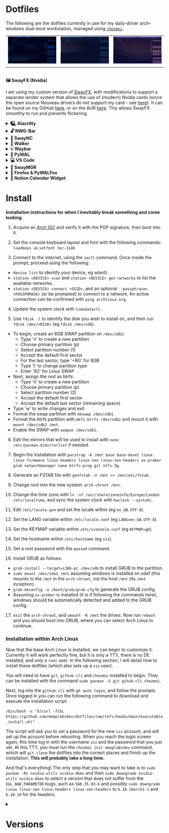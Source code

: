 
# Dotfiles

The following are the dotfiles currently in use for my daily-driver arch-windows dual-boot workstation, managed using [`chezmoi`](https://www.chezmoi.io).

|  |  |  |
|--|--|--|
| ![Example 1](https://raw.githubusercontent.com/meeplabsdev/dotfiles/refs/heads/main/assets/example1.png) | ![Example 2](https://raw.githubusercontent.com/meeplabsdev/dotfiles/refs/heads/main/assets/example2.png) | ![Example 3](https://raw.githubusercontent.com/meeplabsdev/dotfiles/refs/heads/main/assets/example3.png) |
|  |  |

<br>
<strong>🖼️ SwayFX (Nvidia)</strong>

I am using my custom version of [SwayFX](https://github.com/WillPower3309/swayfx), with modifications to support a separate render system that allows the use of (modern) Nvidia cards (since the open source Nouveau drivers do not support my card - see [here](https://nouveau.freedesktop.org/FeatureMatrix.html)). It can be found on my GitHub [here](https://github.com/meeplabsdev/swayfx-nvidia), or on the AUR [here](https://aur.archlinux.org/packages/swayfx-nvidia). This allows SwayFX smoothly to run and prevents flickering.

<details><summary><strong>🖳 Alacritty</strong></summary>

Cross-platform, OpenGL terminal emulator. 
![Alacritty](https://raw.githubusercontent.com/meeplabsdev/dotfiles/refs/heads/main/assets/alacritty.png)
[Learn More](https://github.com/alacritty/alacritty)

</details>
<details><summary><strong>🔓 NWG-Bar</strong></summary>

GTK3-based button bar for wlroots-based compositors.
![NWG-Bar](https://raw.githubusercontent.com/meeplabsdev/dotfiles/refs/heads/main/assets/nwg-bar.png)
[Learn More](https://github.com/nwg-piotr/nwg-bar)

</details>
<details><summary><strong>🔔 SwayNC</strong></summary>

A simple GTK based notification daemon for SwayWM.
![SwayNC](https://raw.githubusercontent.com/meeplabsdev/dotfiles/refs/heads/main/assets/swaync.png)
[Learn More](https://github.com/ErikReider/SwayNotificationCenter)

</details>
<details><summary><strong>🚀 Walker</strong></summary>

Multi-Purpose Launcher with a lot of features. Highly Customizable and fast.
![Walker](https://raw.githubusercontent.com/meeplabsdev/dotfiles/refs/heads/main/assets/walker.png)
[Learn More](https://github.com/abenz1267/walker)

</details>
<details><summary><strong>💡 Waybar</strong></summary>

Highly customizable Wayland bar for Sway and Wlroots based compositors.
![Waybar](https://raw.githubusercontent.com/meeplabsdev/dotfiles/refs/heads/main/assets/waybar.png)
[Learn More](https://github.com/Alexays/Waybar)

</details>
<details><summary><strong>🎨 PyWAL</strong></summary>

Generate and change color-schemes on the fly.
![PyWAL](https://raw.githubusercontent.com/meeplabsdev/dotfiles/refs/heads/main/assets/wal.png)
[Learn More](https://github.com/dylanaraps/pywal)

</details>
<details><summary><strong>💻 VS Code</strong></summary>

Visual Studio Code - Installed with the "WAL Theme" extension so that it follows the PyWAL theme.
![VS Code](https://raw.githubusercontent.com/meeplabsdev/dotfiles/refs/heads/main/assets/vscode.png)
[Learn More (VS Code)](https://github.com/microsoft/vscode)
[Learn More (WAL Theme)](https://github.com/bluedrack/vscode-wal)

</details>
<details><summary><strong>💠 SwayMGR</strong></summary>

Sway dynamic autotiling manager (Spiral Mode).
![SwayMGR](https://raw.githubusercontent.com/meeplabsdev/dotfiles/refs/heads/main/assets/swaymgr.png)
[Learn More](https://github.com/Difrex/swaymgr)

</details>
<details><summary><strong>🦊 Firefox & PyWALFox</strong></summary>

Dynamic theming of Firefox (and Thunderbird) using your Pywal colors.
![PyWALFox](https://raw.githubusercontent.com/meeplabsdev/dotfiles/refs/heads/main/assets/pywalfox.png)
[Learn More (Firefox)](https://github.com/mozilla/gecko-dev)
[Learn More (PyWALFox)](https://github.com/Frewacom/pywalfox)

</details>
<details><summary><strong>📅 Notion Calendar Widget</strong></summary>

A widget window that displays notion calendar as a compact sidebar, that also responds to PYWAL themes.
![Notion Calendar Widget](https://raw.githubusercontent.com/meeplabsdev/dotfiles/refs/heads/main/assets/notion-calendar-widget.png)
[Learn More](https://github.com/meeplabsdev/notion-calendar-widget)

</details>

# Install

**Installation instructions for when I inevitably break something and come looking.**

 1. Acquire an [Arch ISO](https://archlinux.org/download/) and verify it with the PGP signature, then boot into it.

 2. Set the console keyboard layout and font with the following commands:
 `loadkeys uk`
 `setfont ter-114b`
 
 3. Connect to the internet, using the `iwctl` command. Once inside the prompt, proceed using the following:
- `device list` to identify your device, eg wlan0.
- `station <DEVICE> scan` and `station <DEVICE> get-networks` to list the available networks.
- `station <DEVICE> connect <SSID>`, and an optional `--passphrase=<PASSPHRASE>` (or be prompted) to connect to a network. An active connection can be confirmed with `ping archlinux.org`.

4. Update the system clock with `timedatectl`.

5. Use `fdisk -l` to identify the disk you wish to install on, and then run `fdisk /dev/<DISK>` (eg `fdisk /dev/sdb`).
- To begin, create an 8GB SWAP partition on `/dev/sdb1`:
	- Type 'n' to create a new partition
	- Choose primary partition (p)
	- Select partition number (1)
	- Accept the default first sector
	- For the last sector, type '+8G' for 8GB
	- Type 't' to change partition type
	- Enter '82' for Linux SWAP
- Next, assign the rest as btrfs:
	- Type 'n' to create a new partition
	- Choose primary partition (p)
	- Select partition number (2)
	- Accept the default first sector
	- Accept the default last sector (remaining space)
- Type 'w' to write changes and exit.
- Format the swap partition with `mkswap /dev/sdb1`.
- Format the btrfs partition with `mkfs.btrfs /dev/sdb2` and mount it with `mount /dev/sdb2 /mnt`.
- Enable the SWAP with `swapon /dev/sdb1`.

6. Edit the mirrors that will be used to install with `nano /etc/pacman.d/mirrorlist` if needed.

7. Begin the installation with `pacstrap -K /mnt base base-devel linux linux-firmware linux-headers linux-zen linux-zen-headers os-prober grub networkmanager nano btrfs-prog git ntfs-3g`.

8. Generate an FSTAB file with `genfstab -U /mnt >> /mnt/etc/fstab`.

9. Change root into the new system: `arch-chroot /mnt`.
 
10. Change the time zone with `ln -sf /usr/share/zoneinfo/Europe/London /etc/localtime`, and sync the system clock with `hwclock --systohc`.

11. Edit `/etc/locale.gen` and set the locale within (eg `en_GB.UTF-8`).

12. Set the LANG variable within `/etc/locale.conf` (eg `LANG=en_GB.UTF-8`).

13. Set the KEYMAP variable within `/etc/vconsole.conf` (eg `KEYMAP=gb`).

14. Set the hostname within `/etc/hostname` (eg `six`).

15. Set a root password with the `passwd` command.

16. Install GRUB as follows:
- `grub-install --target=i386-pc /dev/sdb` to install GRUB to the partition.
- `sudo mount /dev/sda1 /mnt` assuming windows is installed on sda1 (this mounts to the `/mnt` in the `arch-chroot`, not the host `/mnt` (its `/mnt` inception).
- `grub-mkconfig -o /boot/grub/grub.cfg` to generate the GRUB config.
- Assuming `os-prober` is installed (it is if following the commands here), windows should be automatically detected and added to the GRUB config.

17. `exit` the `arch-chroot`, and `umount -R /mnt` the drives. Now run `reboot` and you should boot into GRUB, where you can select Arch Linux to continue.

### Installation within Arch Linux

Now that the base Arch Linux is installed, we can begin to customize it. Currently it will work perfectly fine, but it is only a TTY, there is no DE installed, and only a `root` user. In the following section, I will detail how to install these dotfiles (which also sets up a `six` user).

You will need to have `git`, `github-cli` and `chezmoi` installed to begin. They can be installed with the command `sudo pacman -S git gihub-cli chezmoi`.

Next, log into the `github-cli` with `gh auth login`, and follow the prompts. Once logged in you can run the following command to download and execute the installation script:

`/bin/bash -c "$(curl -fsSL https://github.com/meeplabsdev/dotfiles/raw/refs/heads/main/executable_install.sh)"`

The script will ask you to set a password for the new `six` account, and will set up the account before rebooting. When you reach the login screen again, this time log in with the username `six` and the password that you just set. At this TTY, you must run the `chezmoi init meeplabsdev` command, which will `git clone` the dotfiles into the correct places and finish up the installation. **This will probably take a long time.**

And that's everything! The only step that you may want to take is to `sudo pacman -Rs nvidia-utils nvidia-dkms` and then `sudo downgrade nvidia-utils nvidia-dkms` to select a version that does not suffer from the `EGL_BAD_PARAMETER` bugs, such as `560.35.03-6` and possibly `sudo downgrade linux linux-zen linux-headers linux-zen-headers` to `6.10.10arch1-1` and `6.10.10` for the headers.

<details>
<summary><h1> Versions</h1></summary>

The output of `pacman -Q` at the time of writing is as follows:
```
7zip 24.09-3
abseil-cpp 20240722.1-1
acl 2.3.2-1
adobe-source-code-pro-fonts 2.042u+1.062i+1.026vf-2
adwaita-cursors 47.0-1
adwaita-icon-theme 47.0-1
adwaita-icon-theme-legacy 46.2-3
alacritty 0.15.1-1
alsa-card-profiles 1:1.2.7-1
alsa-lib 1.2.13-1
alsa-topology-conf 1.2.5.1-4
alsa-ucm-conf 1.2.13-2
aom 3.12.0-1
aquamarine-git-debug 0.7.2_r268.gf239e5a-1
archlinux-keyring 20250123-1
asar 3.3.1-2
at-spi2-core 2.54.1-1
atkmm 2.28.4-1
attr 2.5.2-1
audit 4.0.3-1
autoconf 2.72-1
automake 1.17-1
avahi 1:0.8+r194+g3f79789-3
base 3-2
base-devel 1-2
bash 5.2.037-1
binutils 2.44-1
bison 3.8.2-8
bluez-libs 5.79-1
brotli 1.1.0-3
btrfs-progs 6.13-1
bzip2 1.0.8-6
c-ares 1.34.4-1
ca-certificates 20240618-1
ca-certificates-mozilla 3.108-1
ca-certificates-utils 20240618-1
cairo 1.18.2-2
cairomm 1.14.5-1
cantarell-fonts 1:0.303.1-2
cfitsio 1:4.5.0-1
chezmoi 2.59.1-1
clipman 1.6.4-1
clipman-debug 1.6.4-1
cmake 3.31.5-1
code 1.97.2-1
cohesion-git-debug r196.g26a1e96-1
coppwr-bin 1.6.1-1
coppwr-bin-debug 1.6.1-1
coreutils 9.6-2
cppdap 1.58.0-2
cryptsetup 2.7.5-2
curl 8.12.1-1
dav1d 1.5.1-1
db5.3 5.3.28-5
dbus 1.16.0-1
dbus-broker 36-4
dbus-broker-units 36-4
dbus-units 36-4
dconf 0.40.0-3
debugedit 5.1-1
default-cursors 3-1
desktop-file-utils 0.28-1
device-mapper 2.03.30-1
diffutils 3.10-1
dkms 3.1.5-1
double-conversion 3.3.1-1
doublecmd-qt6 1.1.22-3
downgrade 11.4.4-1
duktape 2.7.0-7
e2fsprogs 1.47.2-1
egl-gbm 1.1.2-1
egl-wayland 4:1.1.17-1
eglexternalplatform 1.2-2
electron 1:34-1
electron32 32.3.1-1
electron33 33.4.1-1
electron34 34.2.0-1
expat 2.6.4-1
fakeroot 1.37-1
ffmpeg 2:7.1-6
fftw 3.3.10-7
file 5.46-3
filesystem 2024.11.21-1
findutils 4.10.0-2
firefox 135.0.1-1
flac 1.4.3-2
flex 2.6.4-5
fmt 11.1.3-1
fontconfig 2:2.16.0-2
freetype2 2.13.3-3
fribidi 1.0.16-1
fuse-common 3.16.2-1
fuse2 2.9.9-5
fuse3 3.16.2-1
fzf 0.60.0-1
gawk 5.3.1-1
gc 8.2.8-2
gcc 14.2.1+r753+g1cd744a6828f-1
gcc-libs 14.2.1+r753+g1cd744a6828f-1
gdbm 1.24-1
gdk-pixbuf2 2.42.12-2
gettext 0.23.1-2
giflib 5.2.2-1
git 2.48.1-2
github-cli 2.67.0-1
glaze 4.4.3-1
glib-networking 1:2.80.1-1
glib2 2.82.4-2
glibc 2.41+r6+gcf88351b685d-1
glibmm 2.66.7-1
glslang 15.1.0-1
gmp 6.3.0-2
gnulib-l10n 20241231-1
gnupg 2.4.7-1
gnutls 3.8.9-1
go 2:1.24.0-1
gobject-introspection 1.82.0-3
gobject-introspection-runtime 1.82.0-3
gperftools 2.16-1
gpgme 1.24.2-1
gpm 1.20.7.r38.ge82d1a6-6
granite 1:6.2.0-1
graphene 1.10.8-2
graphite 1:1.3.14-4
grep 3.11-1
grim 1.4.1-2
groff 1.23.0-7
grub 2:2.12-3
gsettings-desktop-schemas 47.1-1
gsettings-system-schemas 47.1-1
gsm 1.0.22-2
gssdp 1.6.3-2
gst-plugins-bad-libs 1.24.12-1
gst-plugins-base-libs 1.24.12-1
gstreamer 1.24.12-1
gtest 1.15.2-1
gtk-layer-shell 0.9.0-1
gtk-update-icon-cache 1:4.16.12-1
gtk2 2.24.33-5
gtk3 1:3.24.48-2
gtk4 1:4.16.12-1
gtk4-layer-shell 1.1.0-1
gtkmm3 3.24.9-1
guile 3.0.10-1
gupnp 1:1.6.8-1
gupnp-igd 1.6.0-1
gzip 1.13-4
harfbuzz 10.2.0-1
hicolor-icon-theme 0.18-1
hidapi 0.14.0-3
highway 1.2.0-1
hwdata 0.392-1
hyprpicker 0.4.2-3
hyprutils 0.5.1-1
hyprwayland-scanner 0.4.4-1
iana-etc 20241206-1
icu 75.1-2
illogical-impulse-bibata-modern-classic-bin 2.0.6-1
imagemagick 7.1.1.43-1
imath 3.1.12-3
intltool 0.51.0-6
iproute2 6.13.0-1
iptables 1:1.8.10-2
iputils 20240905-1
iso-codes 4.17.0-1
jansson 2.14-4
jbigkit 2.1-8
jq 1.7.1-2
json-c 0.18-1
json-glib 1.10.6-1
jsoncpp 1.9.6-3
kbd 2.7.1-1
keyutils 1.6.3-3
kmod 33-3
krb5 1.21.3-1
l-smash 2.14.5-4
lame 3.100-5
lcms2 2.17-1
leancrypto 1.2.0-2
libarchive 3.7.7-1
libass 0.17.3-1
libassuan 3.0.0-1
libasyncns 1:0.8+r3+g68cd5af-3
libavc1394 0.5.4-6
libb2 0.98.1-3
libbluray 1.3.4-2
libbpf 1.5.0-1
libbs2b 3.1.0-9
libbsd 0.12.2-2
libcap 2.71-1
libcap-ng 0.8.5-3
libcdio 2.2.0-1
libcdio-paranoia 10.2+2.0.2-1
libcgif 0.5.0-1
libcloudproviders 0.3.6-1
libcolord 1.4.7-2
libcups 2:2.4.11-2
libdaemon 0.14-6
libdatrie 0.2.13-4
libdbusmenu-glib 16.04.0.r498-2
libdbusmenu-gtk3 16.04.0.r498-2
libdecor 0.2.2-1
libdeflate 1.23-1
libdisplay-info 0.2.0-2
libdovi 3.3.1-1
libdrm 2.4.124-1
libdvdnav 6.1.1-2
libdvdread 6.1.3-2
libedit 20240808_3.1-1
libei 1.3.0-1
libelf 0.192-4
libepoxy 1.5.10-3
libevdev 1.13.3-1
libevent 2.1.12-4
libexif 0.6.25-1
libfdk-aac 2.0.3-1
libffi 3.4.6-1
libfontenc 1.1.8-1
libfreeaptx 0.1.1-2
libgcrypt 1.11.0-2
libgee 0.20.8-1
libgirepository 1.82.0-3
libglvnd 1.7.0-1
libgpg-error 1.51-1
libgudev 238-1
libhandy 1.8.3-2
libice 1.1.2-1
libidn2 2.3.7-1
libiec61883 1.2.0-8
libimagequant 4.3.3-1
libimobiledevice 1.3.0-15
libimobiledevice-glue 1.3.1-1
libinih 58-1
libinput 1.27.1-1
libisl 0.27-1
libjpeg-turbo 3.1.0-1
libjxl 0.11.1-1
libksba 1.6.7-1
liblc3 1.1.3-1
libldac 2.0.2.3-2
libldap 2.6.9-1
libliftoff 0.5.0-1
liblqr 0.4.3-1
libluv 1.48.0_2-1
libmd 1.1.0-2
libmm-glib 1.22.0-1
libmnl 1.0.5-2
libmodplug 0.8.9.0-6
libmpc 1.3.1-2
libmpdclient 2.22-1
libmysofa 1.3.3-1
libndp 1.9-1
libnetfilter_conntrack 1.0.9-2
libnewt 0.52.24-3
libnfnetlink 1.0.2-2
libnftnl 1.2.8-1
libnghttp2 1.64.0-1
libnghttp3 1.7.0-1
libngtcp2 1.10.0-1
libnice 0.1.22-1
libnl 3.11.0-1
libnm 1.50.2-1
libnotify 0.8.3-1
libnsl 2.0.1-1
libogg 1.3.5-2
libopenmpt 0.7.13-1
libp11-kit 0.25.5-1
libpcap 1.10.5-2
libpciaccess 0.18.1-2
libpgm 5.3.128-3
libpipewire 1:1.2.7-1
libplacebo 7.349.0-4
libplist 2.6.0-2
libpng 1.6.47-1
libproxy 0.5.9-1
libpsl 0.21.5-2
libpulse 17.0+r43+g3e2bb8a1e-1
libqalculate 5.5.0-1
libraqm 0.10.2-1
libraw1394 2.1.2-4
librsvg 2:2.59.2-1
libsamplerate 0.2.2-3
libsasl 2.1.28-5
libsass 3.6.6-1
libseccomp 2.5.5-4
libsecret 0.21.6-1
libsigc++ 2.12.1-1
libsixel 1.10.3-7
libsm 1.2.5-1
libsndfile 1.2.2-2
libsodium 1.0.20-1
libsoup3 3.6.4-1
libsoxr 0.1.3-4
libssh 0.11.1-1
libssh2 1.11.1-1
libstemmer 2.2.0-2
libsysprof-capture 47.2-3
libtasn1 4.20.0-1
libteam 1.32-2
libthai 0.1.29-3
libtheora 1.1.1-6
libtiff 4.7.0-1
libtirpc 1.3.6-1
libtool 2.5.4+r1+gbaa1fe41-3
libunibreak 6.1-1
libunistring 1.3-1
libunwind 1.8.1-3
libusb 1.0.27-1
libusbmuxd 2.1.0-1
libutf8proc 2.10.0-1
libuv 1.50.0-1
libva 2.22.0-1
libva-nvidia-driver 0.0.13-1
libvdpau 1.5-3
libverto 0.3.2-5
libvips 8.16.0-2
libvorbis 1.3.7-4
libvpl 2.14.0-1
libvpx 1.15.0-1
libvterm 0.3.3-2
libwacom 2.14.0-1
libwebp 1.5.0-1
libwireplumber 0.5.8-1
libx11 1.8.11-1
libxau 1.0.12-1
libxcb 1.17.0-1
libxcomposite 0.4.6-2
libxcrypt 4.4.38-1
libxcursor 1.2.3-1
libxcvt 0.1.3-1
libxdamage 1.1.6-2
libxdmcp 1.1.5-1
libxext 1.3.6-1
libxfixes 6.0.1-2
libxfont2 2.0.7-1
libxft 2.3.8-2
libxi 1.8.2-1
libxinerama 1.1.5-2
libxkbcommon 1.8.0-1
libxkbcommon-x11 1.8.0-1
libxkbfile 1.1.3-1
libxml2 2.13.5-2
libxmu 1.2.1-1
libxpresent 1.0.1-2
libxrandr 1.5.4-1
libxrender 0.9.12-1
libxshmfence 1.3.3-1
libxslt 1.1.42-2
libxss 1.2.4-2
libxt 1.3.1-1
libxtst 1.2.5-1
libxv 1.0.13-1
libxxf86vm 1.1.6-1
licenses 20240728-1
lilv 0.24.26-1
linux 6.10.10.arch1-1
linux-api-headers 6.10-1
linux-firmware 20250210.5bc5868b-1
linux-firmware-whence 20250210.5bc5868b-1
linux-headers 6.10.10.arch1-1
linux-zen 6.10.10.zen1-1
linux-zen-headers 6.10.10.zen1-1
llvm 19.1.7-1
llvm-libs 19.1.7-1
llvm18 18.1.8-1
llvm18-libs 18.1.8-1
lm_sensors 1:3.6.0.r41.g31d1f125-3
lmdb 0.9.33-1
lua 5.4.7-1
lua51-lpeg 1.1.0-3
luajit 2.1.1736781742-1
lv2 1.18.10-1
lxappearance 0.6.3-5
lz4 1:1.10.0-2
lzo 2.10-5
m4 1.4.19-3
mailcap 2.1.54-2
make 4.4.1-2
materia-gtk-theme 20210322-3
md4c 0.5.2-1
mesa 1:24.3.4-1
meson 1.7.0-1
minizip 1:1.3.1-2
mkinitcpio 39.2-3
mkinitcpio-busybox 1.36.1-1
mobile-broadband-provider-info 20240407-1
mpdecimal 4.0.0-2
mpfr 4.2.1-6
mpg123 1.32.10-1
mpv 1:0.39.0-4
msgpack-c 6.1.0-2
mtdev 1.1.7-1
mujs 1.3.6-1
nano 8.3-1
ncurses 6.5-3
neovim 0.10.4-2
nerd-fonts-git 1:3.3.0.r66.g92901a4db-1
nettle 3.10.1-1
networkmanager 1.50.2-1
ninja 1.12.1-2
node-gyp 11.1.0-3
nodejs 23.8.0-1
nodejs-nopt 7.2.1-1
notion-app-electron 4.3.0-1
notion-app-electron-debug 4.3.0-1
notion-app-enhanced-debug 2.0.18-1
notion-calendar-electron 1.0.4-1
notion-calendar-electron-debug 1.0.4-1
notion-calendar-widget 1.0.0-1
notion-calendar-widget-debug 1.0.0-1
noto-fonts 1:2025.02.01-1
npm 11.1.0-2
npth 1.8-1
nspr 4.36-1
nss 3.108-1
ntfs-3g 2022.10.3-1
nvidia-dkms 560.35.03-6
nvidia-utils 560.35.03-6
nvm 0.40.1-1
nwg-bar 0.1.6-2
nwg-look 1.0.2-1
ocl-icd 2.3.2-2
oniguruma 6.9.10-1
openal 1.24.2-1
opencore-amr 0.1.6-2
openexr 3.3.2-1
openjpeg2 2.5.3-1
openssh 9.9p2-1
openssl 3.4.1-1
opus 1.5.2-1
orc 0.4.41-1
os-prober 1.81-2
otf-font-awesome 6.7.2-1
p11-kit 0.25.5-1
pacman 7.0.0.r6.gc685ae6-1
pacman-contrib 1.11.0-1
pacman-mirrorlist 20250101-1
pahole 1:1.29-1
pam 1.7.0-2
pambase 20230918-2
pango 1:1.56.1-1
pangomm 2.46.4-1
patch 2.7.6-10
pciutils 3.13.0-2
pcre 8.45-4
pcre2 10.44-1
pcsclite 2.3.1-1
perl 5.40.1-2
perl-clone 0.47-1
perl-encode-locale 1.05-13
perl-error 0.17029-7
perl-file-listing 6.16-4
perl-html-parser 3.83-1
perl-html-tagset 3.24-2
perl-http-cookiejar 0.014-3
perl-http-cookies 6.11-2
perl-http-daemon 6.16-4
perl-http-date 6.06-3
perl-http-message 7.00-1
perl-http-negotiate 6.01-14
perl-io-html 1.004-6
perl-libwww 6.77-2
perl-lwp-mediatypes 6.04-6
perl-mailtools 2.22-1
perl-net-http 6.23-4
perl-timedate 2.33-7
perl-try-tiny 0.32-2
perl-uri 5.31-1
perl-www-robotrules 6.02-14
perl-xml-parser 2.47-2
pfetch-rs-bin 2.11.1-1
pfetch-rs-bin-debug 2.11.1-1
pinentry 1.3.1-5
pipewire 1:1.2.7-1
pipewire-audio 1:1.2.7-1
pipewire-jack 1:1.2.7-1
pipewire-pulse 1:1.2.7-1
pixman 0.44.2-1
pkgconf 2.3.0-1
playerctl 2.4.1-4
polkit 126-2
popt 1.19-2
portaudio 1:19.7.0-3
procps-ng 4.0.5-2
psmisc 23.7-1
pugixml 1.15-1
pulse-native-provider 1:1.2.7-1
python 3.13.2-1
python-autocommand 2.2.2-7
python-dbus 1.3.2-5
python-distutils-extra 2.39-14
python-jaraco.collections 5.1.0-1
python-jaraco.context 6.0.1-1
python-jaraco.functools 4.1.0-1
python-jaraco.text 4.0.0-2
python-mako 1.3.9-1
python-markdown 3.7-2
python-markupsafe 2.1.5-3
python-more-itertools 10.5.0-1
python-packaging 24.2-3
python-platformdirs 4.3.6-2
python-pywal 3.3.0-10
python-pywalfox 2.7.4-1
python-pyxdg 0.28-4
python-setuptools 1:75.8.0-1
python-tqdm 4.67.1-2
python-wheel 0.45.0-3
qogir-icon-theme 2023.06.05-1
qt5-base 5.15.16+kde+r130-3
qt5-declarative 5.15.16+kde+r22-3
qt5-svg 5.15.16+kde+r5-3
qt5-translations 5.15.16-3
qt5-wayland 5.15.16+kde+r59-3
qt5ct 1.9-1
qt6-base 6.8.2-2
qt6-declarative 6.8.2-1
qt6-svg 6.8.2-1
qt6-translations 6.8.2-1
qt6-wayland 6.8.2-1
qt6ct 0.9-13
qt6pas 6.2.7-2
rav1e 0.7.1-1
readline 8.2.013-1
rhash 1.4.4-1
ripgrep 14.1.1-1
rtkit 0.13-3
rubberband 4.0.0-1
rustup 1.27.1-1
sassc 3.6.2-5
sbc 2.0-2
scdoc 1.11.3-1
scenefx-git r269.87c0e8b-2
scenefx-git-debug r269.87c0e8b-2
sdl2-compat 2.32.50-1
sdl3 3.2.4-1
seatd 0.9.1-1
sed 4.9-3
semver 7.7.1-1
serd 0.32.4-1
shaderc 2024.4-1
shadow 4.16.0-1
shared-mime-info 2.4-1
slang 2.3.3-3
slurp 1.5.0-1
snappy 1.2.1-2
sndio 1.10.0-1
sord 0.16.18-1
spdlog 1.15.1-1
speex 1.2.1-2
speexdsp 1.2.1-2
spirv-tools 2024.4.rc2-1
sqlite 3.49.0-1
sratom 0.6.18-1
srt 1.5.4-1
sudo 1.9.16.p2-2
svt-av1 2.3.0-1
sway-screenshot 1.0.0-1
swaybg 1.2.1-1
swayfx-git r7070.50d4cf45-1
swayfx-git-debug r7070.50d4cf45-1
swayfx-nvidia 1.0.8-1
swayidle-git 1.8.0.r13.gf13cefa-1
swayidle-git-debug 1.8.0.r13.gf13cefa-1
swaylock-no-password-debug 1.7.2-1
swaymgr 0.1.1-1
swaymgr-debug 0.1.1-1
swaync 0.10.1-3
swayosd-git 0.1.0.r9.g993180b-1
swayosd-git-debug 0.1.0.r9.g993180b-1
systemd 257.3-1
systemd-libs 257.3-1
systemd-sysvcompat 257.3-1
tar 1.35-2
texinfo 7.2-1
tinysparql 3.8.2-2
tpm2-tss 4.1.3-1
tree-sitter 0.25.1-1
tree-sitter-c 0.23.5-1
tree-sitter-lua 0.2.0-1
tree-sitter-markdown 0.3.1-1
tree-sitter-query 0.5.0-1
tree-sitter-vim 0.4.0-1
tree-sitter-vimdoc 3.0.0-1
tslib 1.23-1
tzdata 2025a-1
uchardet 0.0.8-3
unibilium 2.1.2-1
unzip 6.0-22
upower 1.90.7-1
util-linux 2.40.4-1
util-linux-libs 2.40.4-1
uwsm 0.21.0-1
v4l-utils 1.28.1-2
vapoursynth R70-2
vid.stab 1.1.1-2
vmaf 3.0.0-1
vscodium-bin-debug 1.97.2.25045-1
vulkan-headers 1:1.4.303-1
vulkan-icd-loader 1.4.303-1
vulkan-validation-layers 1.3.296.0-1
walker 0.12.16-1
walker-debug 0.12.16-1
waybar 0.11.0-6
wayland 1.23.1-1
wayland-protocols 1.41-1
wdisplays-git 1.1.r15.g6233901-1
wdisplays-git-debug 1.1.r15.g6233901-1
webrtc-audio-processing-1 1.3-4
which 2.21-6
wireplumber 0.5.8-1
wl-clipboard 1:2.2.1-2
wlogout-debug 1.2.2-0
wlroots 0.18.2-1
wlroots0.17-debug 0.17.4-1
wpa_supplicant 2:2.11-3
x264 3:0.164.r3108.31e19f9-2
x265 4.0-1
xcb-proto 1.17.0-3
xcb-util 0.4.1-2
xcb-util-cursor 0.1.5-1
xcb-util-errors 1.0.1-2
xcb-util-image 0.4.1-3
xcb-util-keysyms 0.4.1-5
xcb-util-renderutil 0.3.10-2
xcb-util-wm 0.4.2-2
xcur2png 0.7.1-8
xdg-desktop-portal 1.18.4-2
xdg-desktop-portal-wlr 0.7.1-1
xdg-utils 1.2.1-1
xf86-input-libinput 1.5.0-1
xkeyboard-config 2.44-1
xorg-bdftopcf 1.1.2-1
xorg-font-util 1.4.1-2
xorg-fonts-encodings 1.1.0-1
xorg-mkfontscale 1.2.3-1
xorg-server 21.1.15-1
xorg-server-common 21.1.15-1
xorg-setxkbmap 1.3.4-2
xorg-xkbcomp 1.4.7-1
xorg-xprop 1.2.8-1
xorg-xset 1.2.5-2
xorg-xwayland 24.1.5-1
xorgproto 2024.1-2
xvidcore 1.3.7-3
xxhash 0.8.3-1
xz 5.6.4-1
yay 12.4.2-1
yay-debug 12.4.2-1
zeromq 4.3.5-2
zimg 3.0.5-1
zix 0.6.2-1
zlib 1:1.3.1-2
zsh 5.9-5
zstd 1.5.6-1
```

</details>

